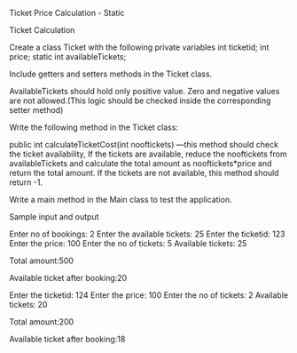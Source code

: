 Ticket Price Calculation - Static

Ticket Calculation

Create a class Ticket with the following private variables
int ticketid;
int price;
static int availableTickets;


Include getters and setters methods in the Ticket class.

AvailableTickets should hold only positive value. Zero and negative values are not allowed.(This logic should be checked inside the corresponding setter method)

Write the following method in the Ticket class:

public int calculateTicketCost(int nooftickets) —this method should check the ticket availability, If the tickets are available, reduce the nooftickets from availableTickets and calculate the total amount as nooftickets*price  and return the total amount.  If the tickets are not available, this method should return -1.

Write a main method in the Main class to test the application.

Sample input and output

Enter no of bookings:
2
Enter the available tickets:
25
Enter the ticketid:
123
Enter the price:
100
Enter the no of tickets:
5
Available tickets: 25

Total amount:500

Available ticket after booking:20

Enter the ticketid:
124
Enter the price:
100
Enter the no of tickets:
2
Available tickets: 20

Total amount:200

Available ticket after booking:18
